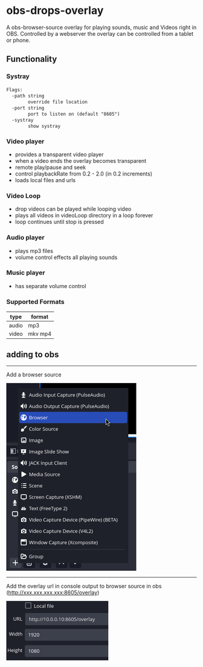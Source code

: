 # obs-drops-overlay

A obs-browser-source overlay for playing sounds, music and Videos right in OBS.
Controlled by a webserver the overlay can be controlled from a tablet or phone.

## Functionality

### Systray

```shell
Flags:
  -path string
        override file location
  -port string
        port to listen on (default "8605")
  -systray
        show systray 

```

### Video player
* provides a transparent video player
* when a video ends the overlay becomes transparent
* remote play/pause and seek
* control playbackRate from 0.2 - 2.0 (in 0.2 increments)
* loads local files and urls

### Video Loop
* drop videos can be played while looping video
* plays all videos in videoLoop directory in a loop forever
* loop continues until stop is pressed

### Audio player
* plays mp3 files
* volume control effects all playing sounds

### Music player
* has separate volume control

### Supported Formats

| type  | format  |
|-------|---------|
| audio | mp3     |
| video | mkv mp4 |

## adding to obs

---

Add a browser source

![.git_assets/add-browser-source.png](.git_assets/add-browser-source.png)

---

Add the overlay url in console output to browser source in obs (http://xxx.xxx.xxx.xxx:8605/overlay)

![](.git_assets/set-values.png)
